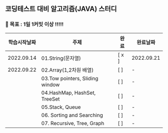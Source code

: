 ## 코딩테스트 대비 알고리즘(JAVA) 스터디

### 🚩 목표 : 1일 1커밋 이상 !!!!!

| 학습시작날짜     | 주제                              | 완료             | 완료날짜 |
|------------|---------------------------------|----------------|------|
| 2022.09.14 | 01.String(문자열)                  | [ x ]           | 2022.09.21    |
| 2022.09.22 | 02.Array(1,2차원 배열)              | [ ]            | -    |
| | 03.Tow pointers, Sliding window |[ ] | -    |
| | 04.HashMap, HashSet, TreeSet    |  [ ]              | -    |
| | 05.Stack, Queue                 |   [ ]             | -    |
| | 06. Sorting and Searching       |    [ ]            | -    |
| | 07. Recursive, Tree, Graph      |   [ ]             | -    |
